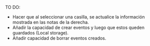 TO DO:
- Hacer que al seleccionar una casilla, se actualice la información mostrada en las notas de la derecha.
- Añadir la capacidad de crear eventos y luego que estos queden guardados (Local storage).
- Añadir capacidad de borrar eventos creados.